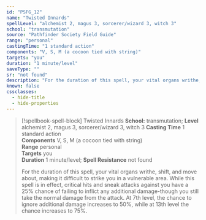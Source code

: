 ```yaml
---
id: "PSFG_12"
name: "Twisted Innards"
spellLevel: "alchemist 2, magus 3, sorcerer/wizard 3, witch 3"
school: "transmutation"
source: "Pathfinder Society Field Guide"
range: "personal"
castingTime: "1 standard action"
components: "V, S, M (a cocoon tied with string)"
targets: "you"
duration: "1 minute/level"
saveType: ""
sr: "not found"
description: "For the duration of this spell, your vital organs writhe, shift, and move about, making it difficult to strike you in a vulnerable area. While this spell is in effect, critical hits and sneak attacks against you have a 25% chance of failing to inflict any additional damage-though you still take the normal damage from the attack. At 7th level, the chance to ignore additional damage increases to 50%, while at 13th level the chance increases to 75%."
known: false
cssclasses:
  - hide-title
  - hide-properties
---
```


> [!spellbook-spell-block] Twisted Innards
> **School:** transmutation; **Level** alchemist 2, magus 3, sorcerer/wizard 3, witch 3
> **Casting Time** 1 standard action  
> **Components** V, S, M (a cocoon tied with string)  
> **Range** personal  
> **Targets** you  
> **Duration** 1 minute/level; **Spell Resistance** not found
> 
> For the duration of this spell, your vital organs writhe, shift, and move about, making it difficult to strike you in a vulnerable area. While this spell is in effect, critical hits and sneak attacks against you have a 25% chance of failing to inflict any additional damage-though you still take the normal damage from the attack. At 7th level, the chance to ignore additional damage increases to 50%, while at 13th level the chance increases to 75%.